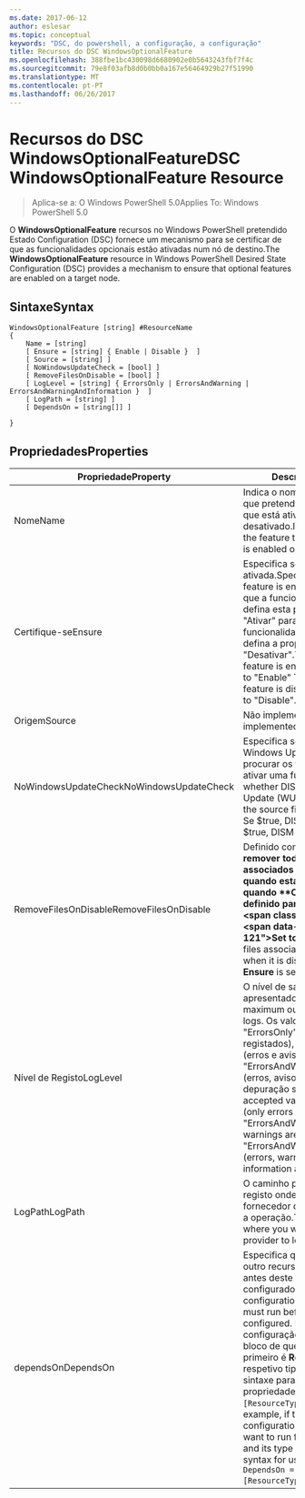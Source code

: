 ```yaml
---
ms.date: 2017-06-12
author: eslesar
ms.topic: conceptual
keywords: "DSC, do powershell, a configuração, a configuração"
title: Recursos do DSC WindowsOptionalFeature
ms.openlocfilehash: 388fbe1bc430098d6680902e0b5643243fbf7f4c
ms.sourcegitcommit: 79e8f03afb8d0b0bb0a167e56464929b27f51990
ms.translationtype: MT
ms.contentlocale: pt-PT
ms.lasthandoff: 06/26/2017
---
```

# <a name="dsc-windowsoptionalfeature-resource"></a><span data-ttu-id="af9d2-103">Recursos do DSC WindowsOptionalFeature</span><span class="sxs-lookup"><span data-stu-id="af9d2-103">DSC WindowsOptionalFeature Resource</span></span>

> <span data-ttu-id="af9d2-104">Aplica-se a: O Windows PowerShell 5.0</span><span class="sxs-lookup"><span data-stu-id="af9d2-104">Applies To: Windows PowerShell 5.0</span></span>

<span data-ttu-id="af9d2-105">O **WindowsOptionalFeature** recursos no Windows PowerShell pretendido Estado Configuration (DSC) fornece um mecanismo para se certificar de que as funcionalidades opcionais estão ativadas num nó de destino.</span><span class="sxs-lookup"><span data-stu-id="af9d2-105">The **WindowsOptionalFeature** resource in Windows PowerShell Desired State Configuration (DSC) provides a mechanism to ensure that optional features are enabled on a target node.</span></span>

## <a name="syntax"></a><span data-ttu-id="af9d2-106">Sintaxe</span><span class="sxs-lookup"><span data-stu-id="af9d2-106">Syntax</span></span>

```
WindowsOptionalFeature [string] #ResourceName
{
    Name = [string]
    [ Ensure = [string] { Enable | Disable }  ]
    [ Source = [string] ]
    [ NoWindowsUpdateCheck = [bool] ]
    [ RemoveFilesOnDisable = [bool] ]
    [ LogLevel = [string] { ErrorsOnly | ErrorsAndWarning | ErrorsAndWarningAndInformation }  ]
    [ LogPath = [string] ]
    [ DependsOn = [string[]] ]
    
}
```

## <a name="properties"></a><span data-ttu-id="af9d2-107">Propriedades</span><span class="sxs-lookup"><span data-stu-id="af9d2-107">Properties</span></span>

|  <span data-ttu-id="af9d2-108">Propriedade</span><span class="sxs-lookup"><span data-stu-id="af9d2-108">Property</span></span>  |  <span data-ttu-id="af9d2-109">Descrição</span><span class="sxs-lookup"><span data-stu-id="af9d2-109">Description</span></span>   | 
|---|---| 
| <span data-ttu-id="af9d2-110">Nome</span><span class="sxs-lookup"><span data-stu-id="af9d2-110">Name</span></span>| <span data-ttu-id="af9d2-111">Indica o nome da funcionalidade que pretende para se certificar de que está ativado ou desativado.</span><span class="sxs-lookup"><span data-stu-id="af9d2-111">Indicates the name of the feature that you want to ensure is enabled or disabled.</span></span>| 
| <span data-ttu-id="af9d2-112">Certifique-se</span><span class="sxs-lookup"><span data-stu-id="af9d2-112">Ensure</span></span>| <span data-ttu-id="af9d2-113">Especifica se a funcionalidade está ativada.</span><span class="sxs-lookup"><span data-stu-id="af9d2-113">Specifies whether the feature is enabled.</span></span> <span data-ttu-id="af9d2-114">Para garantir que a funcionalidade está ativada, defina esta propriedade como "Ativar" para se certificar de que a funcionalidade está desativada, defina a propriedade para "Desativar".</span><span class="sxs-lookup"><span data-stu-id="af9d2-114">To ensure that the feature is enabled, set this property to "Enable" To ensure that the feature is disabled, set the property to "Disable".</span></span>|
| <span data-ttu-id="af9d2-115">Origem</span><span class="sxs-lookup"><span data-stu-id="af9d2-115">Source</span></span>| <span data-ttu-id="af9d2-116">Não implementado.</span><span class="sxs-lookup"><span data-stu-id="af9d2-116">Not implemented.</span></span>|
| <span data-ttu-id="af9d2-117">NoWindowsUpdateCheck</span><span class="sxs-lookup"><span data-stu-id="af9d2-117">NoWindowsUpdateCheck</span></span>| <span data-ttu-id="af9d2-118">Especifica se o DISM contacta Windows Update (WU) quando procurar os ficheiros de origem ativar uma funcionalidade.</span><span class="sxs-lookup"><span data-stu-id="af9d2-118">Specifies whether DISM contacts Windows Update (WU) when searching for the source files to enable a feature.</span></span> <span data-ttu-id="af9d2-119">Se $true, DISM não contactar WU.</span><span class="sxs-lookup"><span data-stu-id="af9d2-119">If $true, DISM does not contact WU.</span></span>|
| <span data-ttu-id="af9d2-120">RemoveFilesOnDisable</span><span class="sxs-lookup"><span data-stu-id="af9d2-120">RemoveFilesOnDisable</span></span>| <span data-ttu-id="af9d2-121">Definido como **$true** para remover todos os ficheiros associados a funcionalidade quando está desativado (ou seja, quando **Certifique-se** está definido para "Ausente").</span><span class="sxs-lookup"><span data-stu-id="af9d2-121">Set to **$true** to remove all files associated with the feature when it is disabled (that is, when **Ensure** is set to "Absent").</span></span>|
| <span data-ttu-id="af9d2-122">Nível de Registo</span><span class="sxs-lookup"><span data-stu-id="af9d2-122">LogLevel</span></span>| <span data-ttu-id="af9d2-123">O nível de saída máximo apresentado nos registos.</span><span class="sxs-lookup"><span data-stu-id="af9d2-123">The maximum output level shown in the logs.</span></span> <span data-ttu-id="af9d2-124">Os valores aceites são: "ErrorsOnly" (apenas erros são registados), "ErrorsAndWarning" (erros e avisos são registados) e "ErrorsAndWarningAndInformation" (erros, avisos e informações de depuração são registados).</span><span class="sxs-lookup"><span data-stu-id="af9d2-124">The accepted values are: "ErrorsOnly" (only errors are logged), "ErrorsAndWarning" (errors and warnings are logged), and "ErrorsAndWarningAndInformation" (errors, warnings, and debug information are logged).</span></span>|
| <span data-ttu-id="af9d2-125">LogPath</span><span class="sxs-lookup"><span data-stu-id="af9d2-125">LogPath</span></span>| <span data-ttu-id="af9d2-126">O caminho para um ficheiro de registo onde pretende que o fornecedor de recursos para iniciar a operação.</span><span class="sxs-lookup"><span data-stu-id="af9d2-126">The path to a log file where you want the resource provider to log the operation.</span></span>| 
| <span data-ttu-id="af9d2-127">dependsOn</span><span class="sxs-lookup"><span data-stu-id="af9d2-127">DependsOn</span></span>| <span data-ttu-id="af9d2-128">Especifica que a configuração de outro recurso tem de executar antes deste recurso é configurado.</span><span class="sxs-lookup"><span data-stu-id="af9d2-128">Specifies that the configuration of another resource must run before this resource is configured.</span></span> <span data-ttu-id="af9d2-129">Por exemplo, se o ID da configuração do recurso de script bloco de que pretende executar primeiro é __ResourceName__ e o respetivo tipo é __ResourceType__, a sintaxe para utilizar esta propriedade é `DependsOn = "[ResourceType]ResourceName"`.</span><span class="sxs-lookup"><span data-stu-id="af9d2-129">For example, if the ID of the resource configuration script block that you want to run first is __ResourceName__ and its type is __ResourceType__, the syntax for using this property is `DependsOn = "[ResourceType]ResourceName"`.</span></span>| 
 



